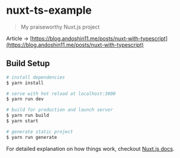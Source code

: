 # nuxt-ts-example

> My praiseworthy Nuxt.js project

Article → [https://blog.andoshin11.me/posts/nuxt-with-typescript](https://blog.andoshin11.me/posts/nuxt-with-typescript)

## Build Setup

```bash
# install dependencies
$ yarn install

# serve with hot reload at localhost:3000
$ yarn run dev

# build for production and launch server
$ yarn run build
$ yarn start

# generate static project
$ yarn run generate
```

For detailed explanation on how things work, checkout [Nuxt.js docs](https://nuxtjs.org).
